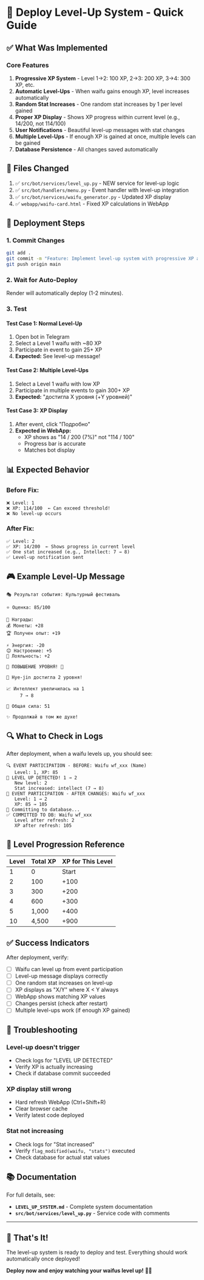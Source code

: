 # 🚀 Deploy Level-Up System - Quick Guide

## ✅ What Was Implemented

### Core Features
1. **Progressive XP System** - Level 1→2: 100 XP, 2→3: 200 XP, 3→4: 300 XP, etc.
2. **Automatic Level-Ups** - When waifu gains enough XP, level increases automatically
3. **Random Stat Increases** - One random stat increases by 1 per level gained
4. **Proper XP Display** - Shows XP progress within current level (e.g., 14/200, not 114/100)
5. **User Notifications** - Beautiful level-up messages with stat changes
6. **Multiple Level-Ups** - If enough XP is gained at once, multiple levels can be gained
7. **Database Persistence** - All changes saved automatically

## 📁 Files Changed

1. ✅ `src/bot/services/level_up.py` - NEW service for level-up logic
2. ✅ `src/bot/handlers/menu.py` - Event handler with level-up integration
3. ✅ `src/bot/services/waifu_generator.py` - Updated XP display
4. ✅ `webapp/waifu-card.html` - Fixed XP calculations in WebApp

## 🚀 Deployment Steps

### 1. Commit Changes
```bash
git add .
git commit -m "Feature: Implement level-up system with progressive XP and stat increases"
git push origin main
```

### 2. Wait for Auto-Deploy
Render will automatically deploy (1-2 minutes).

### 3. Test

#### Test Case 1: Normal Level-Up
1. Open bot in Telegram
2. Select a Level 1 waifu with ~80 XP
3. Participate in event to gain 25+ XP
4. **Expected:** See level-up message!

#### Test Case 2: Multiple Level-Ups  
1. Select a Level 1 waifu with low XP
2. Participate in multiple events to gain 300+ XP
3. **Expected:** "достигла X уровня (+Y уровней)"

#### Test Case 3: XP Display
1. After event, click "Подробно"
2. **Expected in WebApp:**
   - XP shows as "14 / 200 (7%)" not "114 / 100"
   - Progress bar is accurate
   - Matches bot display

## 📊 Expected Behavior

### Before Fix:
```
❌ Level: 1
❌ XP: 114/100  ← Can exceed threshold!
❌ No level-up occurs
```

### After Fix:
```
✅ Level: 2
✅ XP: 14/200  ← Shows progress in current level
✅ One stat increased (e.g., Intellect: 7 → 8)
✅ Level-up notification sent
```

## 🎮 Example Level-Up Message

```
🎭 Результат события: Культурный фестиваль

⭐ Оценка: 85/100

🎁 Награды:
💰 Монеты: +28
🏆 Получен опыт: +19

⚡ Энергия: -20
😊 Настроение: +5
💝 Лояльность: +2

🎉 ПОВЫШЕНИЕ УРОВНЯ! 🎉

🌟 Hye-jin достигла 2 уровня!

📈 Интеллект увеличилась на 1
     7 → 8

💪 Общая сила: 51

✨ Продолжай в том же духе!
```

## 🔍 What to Check in Logs

After deployment, when a waifu levels up, you should see:

```
🔍 EVENT PARTICIPATION - BEFORE: Waifu wf_xxx (Name)
   Level: 1, XP: 85
🎉 LEVEL UP DETECTED! 1 → 2
   New level: 2
   Stat increased: intellect (7 → 8)
🔄 EVENT PARTICIPATION - AFTER CHANGES: Waifu wf_xxx
   Level: 1 → 2
   XP: 85 → 105
💾 Committing to database...
✅ COMMITTED TO DB: Waifu wf_xxx
   Level after refresh: 2
   XP after refresh: 105
```

## 🎯 Level Progression Reference

| Level | Total XP | XP for This Level |
|-------|----------|-------------------|
| 1     | 0        | Start             |
| 2     | 100      | +100              |
| 3     | 300      | +200              |
| 4     | 600      | +300              |
| 5     | 1,000    | +400              |
| 10    | 4,500    | +900              |

## ✅ Success Indicators

After deployment, verify:
- [ ] Waifu can level up from event participation
- [ ] Level-up message displays correctly
- [ ] One random stat increases on level-up
- [ ] XP displays as "X/Y" where X < Y always
- [ ] WebApp shows matching XP values
- [ ] Changes persist (check after restart)
- [ ] Multiple level-ups work (if enough XP gained)

## 🚨 Troubleshooting

### Level-up doesn't trigger
- Check logs for "LEVEL UP DETECTED"
- Verify XP is actually increasing
- Check if database commit succeeded

### XP display still wrong
- Hard refresh WebApp (Ctrl+Shift+R)
- Clear browser cache
- Verify latest code deployed

### Stat not increasing
- Check logs for "Stat increased"
- Verify `flag_modified(waifu, "stats")` executed
- Check database for actual stat values

## 📚 Documentation

For full details, see:
- **`LEVEL_UP_SYSTEM.md`** - Complete system documentation
- **`src/bot/services/level_up.py`** - Service code with comments

---

## 🎉 That's It!

The level-up system is ready to deploy and test. Everything should work automatically once deployed!

**Deploy now and enjoy watching your waifus level up!** 🚀✨

